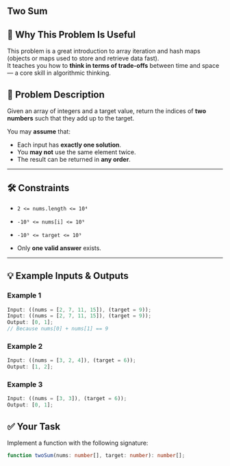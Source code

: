 ## Two Sum

## 🤔 Why This Problem Is Useful

This problem is a great introduction to array iteration and hash maps (objects or maps used to store and retrieve data fast).  
It teaches you how to **think in terms of trade-offs** between time and space — a core skill in algorithmic thinking.

## 🧠 Problem Description

Given an array of integers and a target value, return the indices of **two numbers** such that they add up to the target.

You may **assume** that:

- Each input has **exactly one solution**.
- You **may not** use the same element twice.
- The result can be returned in **any order**.

---

## 🛠️ Constraints

- `2 <= nums.length <= 10⁴`

- `-10⁹ <= nums[i] <= 10⁹`

- `-10⁹ <= target <= 10⁹`
- Only **one valid answer** exists.

---

## 💡 Example Inputs & Outputs

### Example 1

```ts
Input: ((nums = [2, 7, 11, 15]), (target = 9));
Input: ((nums = [2, 7, 11, 15]), (target = 9));
Output: [0, 1];
// Because nums[0] + nums[1] == 9
```

### Example 2

```ts
Input: ((nums = [3, 2, 4]), (target = 6));
Output: [1, 2];
```

### Example 3

```ts
Input: ((nums = [3, 3]), (target = 6));
Output: [0, 1];
```

## ✅ Your Task

Implement a function with the following signature:

```ts
function twoSum(nums: number[], target: number): number[];
```
